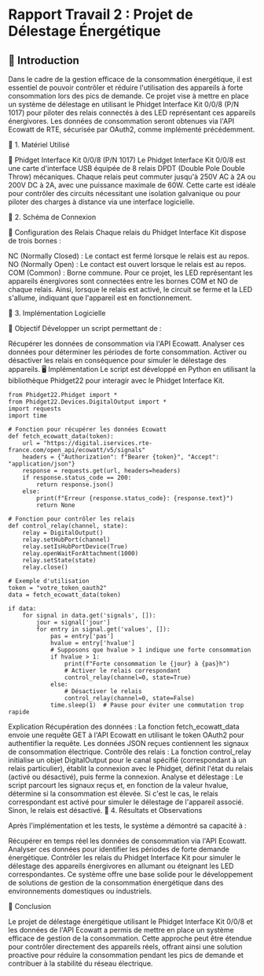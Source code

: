 # Rapport Travail 2 : Projet de Délestage Énergétique

## 🔹 Introduction

Dans le cadre de la gestion efficace de la consommation énergétique, il est essentiel de pouvoir contrôler et réduire l'utilisation des appareils à forte consommation lors des pics de demande. Ce projet vise à mettre en place un système de délestage en utilisant le Phidget Interface Kit 0/0/8 (P/N 1017) pour piloter des relais connectés à des LED représentant ces appareils énergivores. Les données de consommation seront obtenues via l'API Ecowatt de RTE, sécurisée par OAuth2, comme implémenté précédemment.

🔹 1. Matériel Utilisé

📌 Phidget Interface Kit 0/0/8 (P/N 1017)
Le Phidget Interface Kit 0/0/8 est une carte d'interface USB équipée de 8 relais DPDT (Double Pole Double Throw) mécaniques. Chaque relais peut commuter jusqu'à 250V AC à 2A ou 200V DC à 2A, avec une puissance maximale de 60W. Cette carte est idéale pour contrôler des circuits nécessitant une isolation galvanique ou pour piloter des charges à distance via une interface logicielle.

🔹 2. Schéma de Connexion

📌 Configuration des Relais
Chaque relais du Phidget Interface Kit dispose de trois bornes :

NC (Normally Closed) : Le contact est fermé lorsque le relais est au repos.
NO (Normally Open) : Le contact est ouvert lorsque le relais est au repos.
COM (Common) : Borne commune.
Pour ce projet, les LED représentant les appareils énergivores sont connectées entre les bornes COM et NO de chaque relais. Ainsi, lorsque le relais est activé, le circuit se ferme et la LED s'allume, indiquant que l'appareil est en fonctionnement.

🔹 3. Implémentation Logicielle

📌 Objectif
Développer un script permettant de :

Récupérer les données de consommation via l'API Ecowatt.
Analyser ces données pour déterminer les périodes de forte consommation.
Activer ou désactiver les relais en conséquence pour simuler le délestage des appareils.
🖥️ Implémentation
Le script est développé en Python en utilisant la bibliothèque Phidget22 pour interagir avec le Phidget Interface Kit.
```
from Phidget22.Phidget import *
from Phidget22.Devices.DigitalOutput import *
import requests
import time

# Fonction pour récupérer les données Ecowatt
def fetch_ecowatt_data(token):
    url = "https://digital.iservices.rte-france.com/open_api/ecowatt/v5/signals"
    headers = {"Authorization": f"Bearer {token}", "Accept": "application/json"}
    response = requests.get(url, headers=headers)
    if response.status_code == 200:
        return response.json()
    else:
        print(f"Erreur {response.status_code}: {response.text}")
        return None

# Fonction pour contrôler les relais
def control_relay(channel, state):
    relay = DigitalOutput()
    relay.setHubPort(channel)
    relay.setIsHubPortDevice(True)
    relay.openWaitForAttachment(1000)
    relay.setState(state)
    relay.close()

# Exemple d'utilisation
token = "votre_token_oauth2"
data = fetch_ecowatt_data(token)

if data:
    for signal in data.get('signals', []):
        jour = signal['jour']
        for entry in signal.get('values', []):
            pas = entry['pas']
            hvalue = entry['hvalue']
            # Supposons que hvalue > 1 indique une forte consommation
            if hvalue > 1:
                print(f"Forte consommation le {jour} à {pas}h")
                # Activer le relais correspondant
                control_relay(channel=0, state=True)
            else:
                # Désactiver le relais
                control_relay(channel=0, state=False)
            time.sleep(1)  # Pause pour éviter une commutation trop rapide
```
Explication
Récupération des données : La fonction fetch_ecowatt_data envoie une requête GET à l'API Ecowatt en utilisant le token OAuth2 pour authentifier la requête. Les données JSON reçues contiennent les signaux de consommation électrique.
Contrôle des relais : La fonction control_relay initialise un objet DigitalOutput pour le canal spécifié (correspondant à un relais particulier), établit la connexion avec le Phidget, définit l'état du relais (activé ou désactivé), puis ferme la connexion.
Analyse et délestage : Le script parcourt les signaux reçus et, en fonction de la valeur hvalue, détermine si la consommation est élevée. Si c'est le cas, le relais correspondant est activé pour simuler le délestage de l'appareil associé. Sinon, le relais est désactivé.
🔹 4. Résultats et Observations

Après l'implémentation et les tests, le système a démontré sa capacité à :

Récupérer en temps réel les données de consommation via l'API Ecowatt.
Analyser ces données pour identifier les périodes de forte demande énergétique.
Contrôler les relais du Phidget Interface Kit pour simuler le délestage des appareils énergivores en allumant ou éteignant les LED correspondantes.
Ce système offre une base solide pour le développement de solutions de gestion de la consommation énergétique dans des environnements domestiques ou industriels.

🔹 Conclusion

Le projet de délestage énergétique utilisant le Phidget Interface Kit 0/0/8 et les données de l'API Ecowatt a permis de mettre en place un système efficace de gestion de la consommation. Cette approche peut être étendue pour contrôler directement des appareils réels, offrant ainsi une solution proactive pour réduire la consommation pendant les pics de demande et contribuer à la stabilité du réseau électrique.
